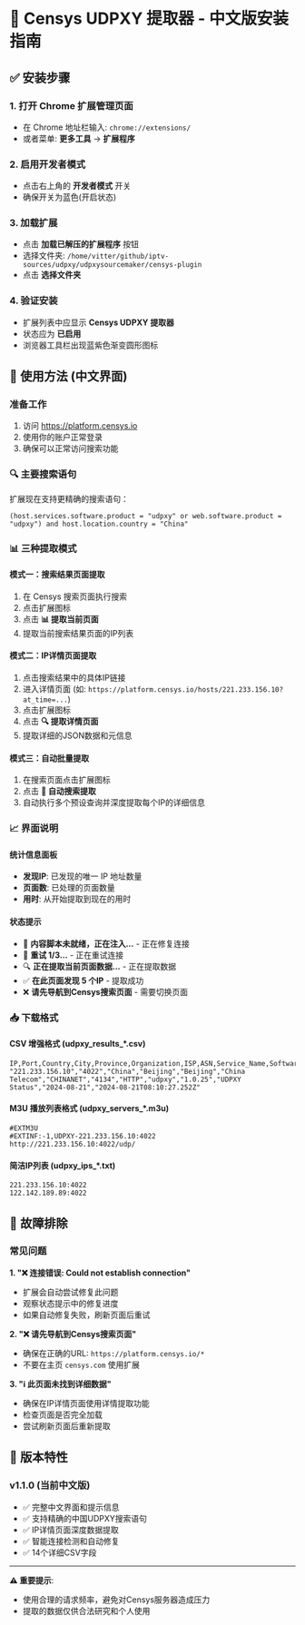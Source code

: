# 🚀 Censys UDPXY 提取器 - 中文版安装指南

## ✅ 安装步骤

### 1. 打开 Chrome 扩展管理页面
- 在 Chrome 地址栏输入: `chrome://extensions/`
- 或者菜单: **更多工具** → **扩展程序**

### 2. 启用开发者模式
- 点击右上角的 **开发者模式** 开关
- 确保开关为蓝色(开启状态)

### 3. 加载扩展
- 点击 **加载已解压的扩展程序** 按钮
- 选择文件夹: `/home/vitter/github/iptv-sources/udpxy/udpxysourcemaker/censys-plugin`
- 点击 **选择文件夹**

### 4. 验证安装
- 扩展列表中应显示 **Censys UDPXY 提取器**
- 状态应为 **已启用**
- 浏览器工具栏出现蓝紫色渐变圆形图标

## 🎯 使用方法 (中文界面)

### 准备工作
1. 访问 https://platform.censys.io
2. 使用你的账户正常登录
3. 确保可以正常访问搜索功能

### 🔍 主要搜索语句
扩展现在支持更精确的搜索语句：
```
(host.services.software.product = "udpxy" or web.software.product = "udpxy") and host.location.country = "China"
```

### 📊 三种提取模式

#### 模式一：搜索结果页面提取
1. 在 Censys 搜索页面执行搜索
2. 点击扩展图标
3. 点击 **📊 提取当前页面**
4. 提取当前搜索结果页面的IP列表

#### 模式二：IP详情页面提取
1. 点击搜索结果中的具体IP链接
2. 进入详情页面 (如: `https://platform.censys.io/hosts/221.233.156.10?at_time=...`)
3. 点击扩展图标
4. 点击 **🔍 提取详情页面**
5. 提取详细的JSON数据和元信息

#### 模式三：自动批量提取
1. 在搜索页面点击扩展图标
2. 点击 **🤖 自动搜索提取**
3. 自动执行多个预设查询并深度提取每个IP的详细信息

### 📈 界面说明

#### 统计信息面板
- **发现IP**: 已发现的唯一 IP 地址数量
- **页面数**: 已处理的页面数量  
- **用时**: 从开始提取到现在的用时

#### 状态提示
- 🔄 **内容脚本未就绪，正在注入...** - 正在修复连接
- 🔄 **重试 1/3...** - 正在重试连接
- 🔍 **正在提取当前页面数据...** - 正在提取数据
- ✅ **在此页面发现 5 个IP** - 提取成功
- ❌ **请先导航到Censys搜索页面** - 需要切换页面

### 📥 下载格式

#### CSV 增强格式 (udpxy_results_*.csv)
```csv
IP,Port,Country,City,Province,Organization,ISP,ASN,Service_Name,Software_Product,Software_Version,HTTP_Title,Last_Seen,Extraction_Time
"221.233.156.10","4022","China","Beijing","Beijing","China Telecom","CHINANET","4134","HTTP","udpxy","1.0.25","UDPXY Status","2024-08-21","2024-08-21T08:10:27.252Z"
```

#### M3U 播放列表格式 (udpxy_servers_*.m3u)
```m3u
#EXTM3U
#EXTINF:-1,UDPXY-221.233.156.10:4022
http://221.233.156.10:4022/udp/
```

#### 简洁IP列表 (udpxy_ips_*.txt)
```
221.233.156.10:4022
122.142.189.89:4022
```

## 🐛 故障排除

### 常见问题

**1. "❌ 连接错误: Could not establish connection"**
- 扩展会自动尝试修复此问题
- 观察状态提示中的修复进度
- 如果自动修复失败，刷新页面后重试

**2. "❌ 请先导航到Censys搜索页面"**
- 确保在正确的URL: `https://platform.censys.io/*`
- 不要在主页 `censys.com` 使用扩展

**3. "ℹ️ 此页面未找到详细数据"**
- 确保在IP详情页面使用详情提取功能
- 检查页面是否完全加载
- 尝试刷新页面后重新提取

## 🔄 版本特性

### v1.1.0 (当前中文版)
- ✅ 完整中文界面和提示信息
- ✅ 支持精确的中国UDPXY搜索语句
- ✅ IP详情页面深度数据提取
- ✅ 智能连接检测和自动修复
- ✅ 14个详细CSV字段

---

**⚠️ 重要提示**: 
- 使用合理的请求频率，避免对Censys服务器造成压力
- 提取的数据仅供合法研究和个人使用
